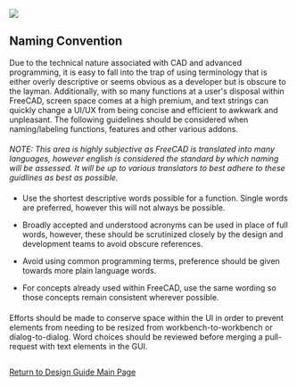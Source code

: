 ![](https://wiki.freecad.org/images/0/06/Freecad.svg)

## Naming Convention

Due to the technical nature associated with CAD and advanced programming, it is easy to fall into the trap of using terminology that is either overly descriptive or seems obvious as a developer but is obscure to the layman. Additionally, with so many functions at a user's disposal within FreeCAD, screen space comes at a high premium, and text strings can quickly change a UI/UX from being concise and efficient to awkwark and unpleasant. The following guidelines should be considered when naming/labeling functions, features and other various addons.

#### 

*NOTE: This area is highly subjective as FreeCAD is translated into many languages, however english is considered the standard by which naming will be assessed. It will be up to various translators to best adhere to these guidlines as best as possible.*

#### 

- Use the shortest descriptive words possible for a function. Single words are preferred, however this will not always be possible.

- Broadly accepted and understood acronyms can be used in place of full words, however, these should be scrutinized closely by the design and development teams to avoid obscure references.

- Avoid using common programming terms, preference should be given towards more plain language words.

- For concepts already used within FreeCAD, use the same wording so those concepts remain consistent wherever possible.
  
  #### 

Efforts should be made to conserve space within the UI in order to prevent elements from needing to be resized from workbench-to-workbench or dialog-to-dialog. Word choices should be reviewed before merging a pull-request with text elements in the GUI.

##

[Return to Design Guide Main Page](design-guide.md)
